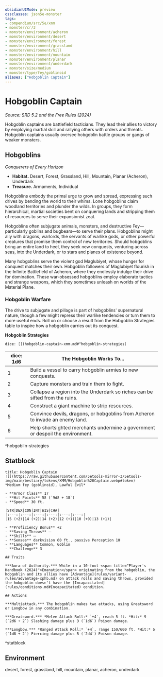 ```yaml
---
obsidianUIMode: preview
cssclasses: json5e-monster
tags:
- compendium/src/5e/xmm
- monster/cr/3
- monster/environment/acheron
- monster/environment/desert
- monster/environment/forest
- monster/environment/grassland
- monster/environment/hill
- monster/environment/mountain
- monster/environment/planar
- monster/environment/underdark
- monster/size/medium
- monster/type/fey/goblinoid
aliases: ["Hobgoblin Captain"]
---
```

# Hobgoblin Captain
*Source: SRD 5.2 and the Free Rules (2024)*  

Hobgoblin captains are battlefield tacticians. They lead their allies to victory by employing martial skill and rallying others with orders and threats. Hobgoblin captains usually oversee hobgoblin battle groups or gangs of weaker monsters.

## Hobgoblins

*Conquerers of Every Horizon*

- **Habitat.** Desert, Forest, Grassland, Hill, Mountain, Planar (Acheron), Underdark  
- **Treasure.** Armaments, Individual  

Hobgoblins embody the primal urge to grow and spread, expressing such drives by bending the world to their whims. Lone hobgoblins claim woodland territories and plunder the wilds. In groups, they form hierarchical, martial societies bent on conquering lands and stripping them of resources to serve their expansionist zeal.

Hobgoblins often subjugate animals, monsters, and destructive Fey—particularly goblins and bugbears—to serve their plans. Hobgoblins might ally with dragons, warlords, the servants of warlike gods, or other powerful creatures that promise them control of new territories. Should hobgoblins bring an entire land to heel, they seek new conquests, venturing across seas, into the Underdark, or to stars and planes of existence beyond.

Many hobgoblins serve the violent god Maglubiyet, whose hunger for conquest matches their own. Hobgoblin followers of Maglubiyet flourish in the Infinite Battlefield of Acheron, where they endlessly indulge their drive for domination. These war-obsessed hobgoblins employ elaborate tactics and strange weapons, which they sometimes unleash on worlds of the Material Plane.

### Hobgoblin Warfare

The drive to subjugate and pillage is part of hobgoblins' supernatural nature, though a few might repress their warlike tendencies or turn them to more useful ends. Roll on or choose a result from the Hobgoblin Strategies table to inspire how a hobgoblin carries out its conquest.

**Hobgoblin Strategies**

`dice: [](hobgoblin-captain-xmm.md#^hobgoblin-strategies)`

| dice: 1d6 | The Hobgoblin Works To... |
|-----------|---------------------------|
| 1 | Build a vessel to carry hobgoblin armies to new conquests. |
| 2 | Capture monsters and train them to fight. |
| 3 | Collapse a region into the Underdark so riches can be sifted from the ruins. |
| 4 | Construct a giant machine to strip resources. |
| 5 | Convince devils, dragons, or hobgoblins from Acheron to invade an enemy land. |
| 6 | Help shortsighted merchants undermine a government or despoil the environment. |
^hobgoblin-strategies

## Statblock

```ad-statblock
title: Hobgoblin Captain
![](https://raw.githubusercontent.com/5etools-mirror-3/5etools-img/main/bestiary/tokens/XMM/Hobgoblin%20Captain.webp#token)
*Medium fey (goblinoid), Lawful Evil*

- **Armor Class** 17
- **Hit Points** 58 (`9d8 + 18`)
- **Speed** 30 ft.

|STR|DEX|CON|INT|WIS|CHA|
|:---:|:---:|:---:|:---:|:---:|:---:|
|15 (+2)|14 (+2)|14 (+2)|12 (+1)|10 (+0)|13 (+1)|

- **Proficiency Bonus** +2
- **Saving Throws** ⏤
- **Skills** ⏤
- **Senses** darkvision 60 ft., passive Perception 10
- **Languages** Common, Goblin
- **Challenge** 3

## Traits

***Aura of Authority.*** While in a 10-foot <span title="Player's Handbook (2024)">Emanation</span> originating from the hobgoblin, the hobgoblin and its allies have [Advantage](rules/variant-rules/advantage-xphb.md) on attack rolls and saving throws, provided the hobgoblin doesn't have the [Incapacitated](rules/conditions.md#Incapacitated) condition.

## Actions

***Multiattack.*** The hobgoblin makes two attacks, using Greatsword or Longbow in any combination.

***Greatsword.*** *Melee Attack Roll:* `+4`, reach 5 ft. *Hit:* 9 (`2d6 + 2`) Slashing damage plus 3 (`1d6`) Poison damage.

***Longbow.*** *Ranged Attack Roll:* `+4`, range 150/600 ft. *Hit:* 6 (`1d8 + 2`) Piercing damage plus 5 (`2d4`) Poison damage.
```
^statblock

## Environment

desert, forest, grassland, hill, mountain, planar, acheron, underdark